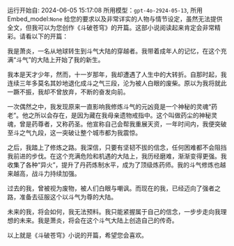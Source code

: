 运行开始自: 2024-06-05 15:17:08
所用模型：`gpt-4o-2924-05-13`, 所用Embed_model:`None`
给您的要求以及非常详实的人物与情节设定，虽然无法提供全文，但我可以为您创作《斗破苍穹》的开篇。这部小说阅读起来肯定会非常精彩。请看以下的开篇：

我是萧炎，一名从地球转生到斗气大陆的穿越者。我带着成年人的记忆，在这个充满“斗气”的大陆上开始了我的新生。

我本是天才少年，然而，十一岁那年，我却遭遇了人生中的大转折。自那时起，我连续三年多莫名其妙地退化成斗之气三段，沦为被人白眼的废柴。原以为我将就此一蹶不振，我却不曾放弃，不断的奋发向前。

一次偶然之中，我发现原来一直影响我修炼斗气的元凶竟是一个神秘的灵魂“药老”。他之所以会存在，是因为藏在我母亲遗物戒指中。这个叫做药尘的神秘灵魂，曾是药尊者，又称药圣。他宣称自己会帮我重展天资，一年时间内，我便突破至斗之气九段，这一突破让整个城市都为我震惊。

之后，我踏上了修炼之路。我深信，只要有坚韧不拔的信念，任何困难都不会阻挡我前进的步伐。在这个充满危险和机遇的大陆上，我历经磨难，渐渐变得更强。我收集了各种“异火”，提升了丹药炼制水平，成为了顶级炼药师。我的斗气修炼也越来越高，战斗力持续加强。

过去的我，曾被视为废物，被人们白眼与嘲讽。而现在的我，已经迈向了强者之路，准备去征服这个以斗气为尊的大陆。

未来的我，将会如何，我无法预料。我只能紧握属于自己的信念，一步步走向我理想的未来。我是萧炎，将会在这个斗气大陆上创造自己的传奇。

以上就是《斗破苍穹》小说的开篇，希望您会喜欢。